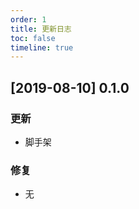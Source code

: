```yaml
---
order: 1
title: 更新日志
toc: false
timeline: true
---
```


## [2019-08-10] 0.1.0

### 更新

- 脚手架

### 修复

- 无
